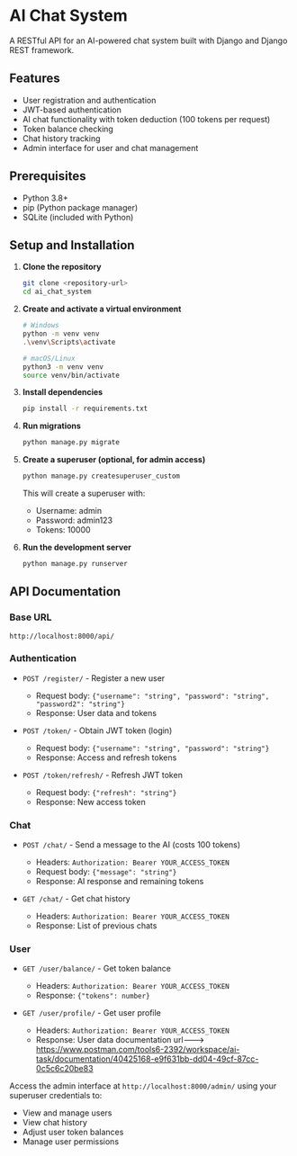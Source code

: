 # AI Chat System

A RESTful API for an AI-powered chat system built with Django and Django REST framework.

## Features

- User registration and authentication
- JWT-based authentication
- AI chat functionality with token deduction (100 tokens per request)
- Token balance checking
- Chat history tracking
- Admin interface for user and chat management

## Prerequisites

- Python 3.8+
- pip (Python package manager)
- SQLite (included with Python)

## Setup and Installation

1. **Clone the repository**
   ```bash
   git clone <repository-url>
   cd ai_chat_system
   ```

2. **Create and activate a virtual environment**
   ```bash
   # Windows
   python -m venv venv
   .\venv\Scripts\activate
   
   # macOS/Linux
   python3 -m venv venv
   source venv/bin/activate
   ```

3. **Install dependencies**
   ```bash
   pip install -r requirements.txt
   ```

4. **Run migrations**
   ```bash
   python manage.py migrate
   ```

5. **Create a superuser (optional, for admin access)**
   ```bash
   python manage.py createsuperuser_custom
   ```
   This will create a superuser with:
   - Username: admin
   - Password: admin123
   - Tokens: 10000

6. **Run the development server**
   ```bash
   python manage.py runserver
   ```

## API Documentation

### Base URL
`http://localhost:8000/api/`

### Authentication
- `POST /register/` - Register a new user
  - Request body: `{"username": "string", "password": "string", "password2": "string"}`
  - Response: User data and tokens

- `POST /token/` - Obtain JWT token (login)
  - Request body: `{"username": "string", "password": "string"}`
  - Response: Access and refresh tokens

- `POST /token/refresh/` - Refresh JWT token
  - Request body: `{"refresh": "string"}`
  - Response: New access token

### Chat
- `POST /chat/` - Send a message to the AI (costs 100 tokens)
  - Headers: `Authorization: Bearer YOUR_ACCESS_TOKEN`
  - Request body: `{"message": "string"}`
  - Response: AI response and remaining tokens

- `GET /chat/` - Get chat history
  - Headers: `Authorization: Bearer YOUR_ACCESS_TOKEN`
  - Response: List of previous chats

### User
- `GET /user/balance/` - Get token balance
  - Headers: `Authorization: Bearer YOUR_ACCESS_TOKEN`
  - Response: `{"tokens": number}`

- `GET /user/profile/` - Get user profile
  - Headers: `Authorization: Bearer YOUR_ACCESS_TOKEN`
  - Response: User data
documentation url---> https://www.postman.com/tools6-2392/workspace/ai-task/documentation/40425168-e9f631bb-dd04-49cf-87cc-0c5c6c20be83

Access the admin interface at `http://localhost:8000/admin/` using your superuser credentials to:
- View and manage users
- View chat history
- Adjust user token balances
- Manage user permissions

